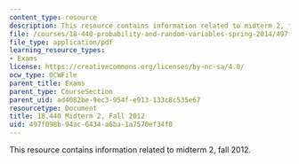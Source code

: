 ```yaml
---
content_type: resource
description: This resource contains information related to midterm 2, fall 2012.
file: /courses/18-440-probability-and-random-variables-spring-2014/497f098b94ac6434a6ba1a7570ef34f0_MIT18_440S14_mid2_2012.pdf
file_type: application/pdf
learning_resource_types:
- Exams
license: https://creativecommons.org/licenses/by-nc-sa/4.0/
ocw_type: OCWFile
parent_title: Exams
parent_type: CourseSection
parent_uid: ad4082be-9ec3-954f-e913-133c8c535e67
resourcetype: Document
title: 18.440 Midterm 2, Fall 2012
uid: 497f098b-94ac-6434-a6ba-1a7570ef34f0
---
```

This resource contains information related to midterm 2, fall 2012.